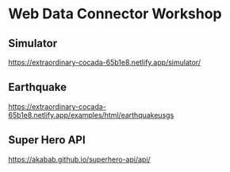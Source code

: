 # Web Data Connector Workshop

## Simulator
https://extraordinary-cocada-65b1e8.netlify.app/simulator/

## Earthquake
https://extraordinary-cocada-65b1e8.netlify.app/examples/html/earthquakeusgs

## Super Hero API
https://akabab.github.io/superhero-api/api/
